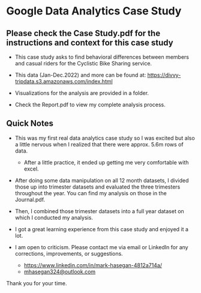 # Google Data Analytics Case Study
## Please check the Case Study.pdf for the instructions and context for this case study
* This case study asks to find behavioral differences between members and casual riders for the Cyclistic Bike Sharing service.

* This data (Jan-Dec.2022) and more can be found at: https://divvy-tripdata.s3.amazonaws.com/index.html

* Visualizations for the analysis are provided in a folder.

* Check the Report.pdf to view my complete analysis process.
## Quick Notes
* This was my first real data analytics case study so I was excited but also a little nervous when I realized that there were approx. 5.6m rows of data.
    * After a little practice, it ended up getting me very comfortable with excel.
* After doing some data manipulation on all 12 month datasets, I divided those up into trimester datasets and evaluated the three trimesters throughout the year. You can find my analysis on those in the Journal.pdf.
* Then, I combined those trimester datasets into a full year dataset on which I conducted my analysis.

* I got a great learning experience from this case study and enjoyed it a lot.
* I am open to criticism. Please contact me via email or LinkedIn for any corrections, improvements, or suggestions.
  - https://www.linkedin.com/in/mark-hasegan-4812a714a/
  - mhasegan324@outlook.com
  
Thank you for your time.
